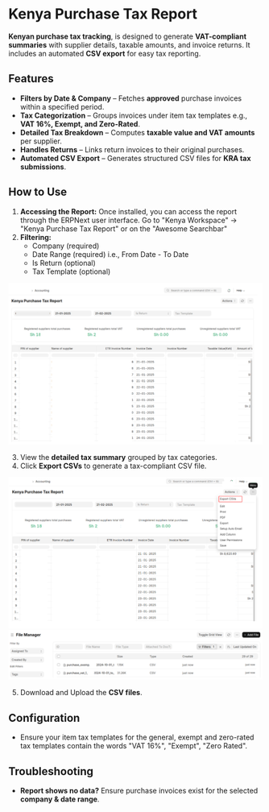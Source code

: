 # Kenya Purchase Tax Report  

**Kenyan purchase tax tracking**, is designed to generate **VAT-compliant summaries** with supplier details, taxable amounts, and invoice returns. It includes an automated **CSV export** for easy tax reporting.  

## Features  

- **Filters by Date & Company** – Fetches **approved** purchase invoices within a specified period.  
- **Tax Categorization** – Groups invoices under item tax templates e.g., **VAT 16%, Exempt, and Zero-Rated**.  
- **Detailed Tax Breakdown** – Computes **taxable value and VAT amounts** per supplier.  
- **Handles Returns** – Links return invoices to their original purchases.  
- **Automated CSV Export** – Generates structured CSV files for **KRA tax submissions**.  

## How to Use  

1.  **Accessing the Report:** Once installed, you can access the report through the ERPNext user interface. Go to "Kenya Workspace" -> "Kenya Purchase Tax Report" or on the "Awesome Searchbar"
2.  **Filtering:**
    *   Company (required)
    *   Date Range (required) i.e., From Date - To Date
    *   Is Return (optional)
    *   Tax Template (optional)

![Kenya Sales Tax Report](../images/kenya_purchase_tax_report.png)


3. View the **detailed tax summary** grouped by tax categories.  
4. Click **Export CSVs** to generate a tax-compliant CSV file. 

![Export Kenya Sales Tax Report](../images/kenya_purchase_tax_report_export.png)
![Generated Files](../images/generated_purchase_files.png)

5. Download and Upload the **CSV files**.  

## Configuration  

- Ensure your item tax templates for the general, exempt and zero-rated tax templates contain the words "VAT 16%", "Exempt", "Zero Rated". 

## Troubleshooting  

- **Report shows no data?** Ensure purchase invoices exist for the selected **company & date range**.  
